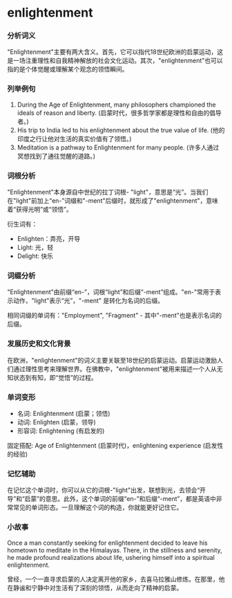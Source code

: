 # enlightenment

### 分析词义

  

"Enlightenment"主要有两大含义。首先，它可以指代18世纪欧洲的启蒙运动，这是一场注重理性和自我精神解放的社会文化运动。其次，"enlightenment"也可以指的是个体觉醒或理解某个观念的领悟瞬间。

  

### 列举例句

  

1.  During the Age of Enlightenment, many philosophers championed the ideals of reason and liberty. (启蒙时代，很多哲学家都是理性和自由的倡导者。)
2.  His trip to India led to his enlightenment about the true value of life. (他的印度之行让他对生活的真实价值有了领悟。)
3.  Meditation is a pathway to Enlightenment for many people. (许多人通过冥想找到了通往觉醒的道路。)

  

### 词根分析

  

"Enlightenment"本身源自中世纪的拉丁词根- "light"，意思是“光”。当我们在"light"前加上“en-”词缀和"-ment"后缀时，就形成了"enlightenment"，意味着“获得光明”或“领悟”。

  

衍生词有：

  

*   Enlighten：弄亮，开导
*   Light: 光，轻
*   Delight: 快乐

  

### 词缀分析

  

"Enlightenment"由前缀“en-”，词根“light”和后缀“-ment”组成。"en-"常用于表示动作，"light"表示“光”，"-ment" 是转化为名词的后缀。

  

相同词缀的单词有："Employment", "Fragment" - 其中"-ment"也是表示名词的后缀。

  

### 发展历史和文化背景

  

在欧洲，"enlightenment"的词义主要关联至18世纪的启蒙运动。启蒙运动激励人们通过理性思考来理解世界。在佛教中，"enlightenment"被用来描述一个人从无知状态到有知，即“觉悟”的过程。

  

### 单词变形

  

*   名词: Enlightenment (启蒙；领悟)
*   动词: Enlighten (启蒙，领导)
*   形容词: Enlightening (有启发的)

  

固定搭配: Age of Enlightenment (启蒙时代)，enlightening experience (启发性的经验)

  

### 记忆辅助

  

在记忆这个单词时，你可以从它的词根-"light"出发，联想到光，去领会“开导”和“启蒙”的意思。此外，这个单词的前缀“en-”和后缀“-ment”，都是英语中非常常见的单词形态。一旦理解这个词的构造，你就能更好记住它。

  

### 小故事

  

Once a man constantly seeking for enlightenment decided to leave his hometown to meditate in the Himalayas. There, in the stillness and serenity, he made profound realizations about life, ushering himself into a spiritual enlightenment.

  

曾经，一个一直寻求启蒙的人决定离开他的家乡，去喜马拉雅山修炼。在那里，他在静谧和宁静中对生活有了深刻的领悟，从而走向了精神的启蒙。
